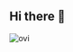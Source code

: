 ## Hi there 👋




<img src="https://github-readme-stats.vercel.app/api/top-langs?username=Galm1@langs_count=8&show_icons=true&locale=en&layout=compact&theme=chartreuse-dark" alt="ovi" />
<!--
**Galm1/Galm1** is a ✨ _special_ ✨ repository because its `README.md` (this file) appears on your GitHub profile.

Here are some ideas to get you started:

- 🔭 I’m currently working on ...
- 🌱 I’m currently learning ...
- 👯 I’m looking to collaborate on ...
- 🤔 I’m looking for help with ...
- 💬 Ask me about ...
- 📫 How to reach me: ...
- 😄 Pronouns: ...
- ⚡ Fun fact: ...
-->
